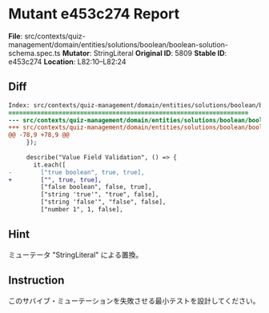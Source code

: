 # Mutant e453c274 Report

**File**: src/contexts/quiz-management/domain/entities/solutions/boolean/boolean-solution-schema.spec.ts
**Mutator**: StringLiteral
**Original ID**: 5809
**Stable ID**: e453c274
**Location**: L82:10–L82:24

## Diff

```diff
Index: src/contexts/quiz-management/domain/entities/solutions/boolean/boolean-solution-schema.spec.ts
===================================================================
--- src/contexts/quiz-management/domain/entities/solutions/boolean/boolean-solution-schema.spec.ts	original
+++ src/contexts/quiz-management/domain/entities/solutions/boolean/boolean-solution-schema.spec.ts	mutated #5809
@@ -78,9 +78,9 @@
     });
 
     describe("Value Field Validation", () => {
       it.each([
-        ["true boolean", true, true],
+        ["", true, true],
         ["false boolean", false, true],
         ["string 'true'", "true", false],
         ["string 'false'", "false", false],
         ["number 1", 1, false],
```

## Hint

ミューテータ "StringLiteral" による置換。

## Instruction

このサバイブ・ミューテーションを失敗させる最小テストを設計してください。
